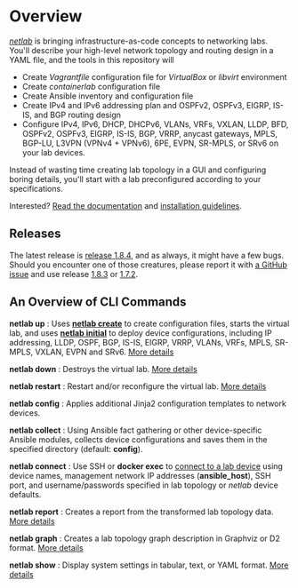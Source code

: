 # Overview

*[netlab](https://netlab.tools)* is bringing infrastructure-as-code concepts to networking labs. You'll describe your high-level network topology and routing design in a YAML file, and the tools in this repository will

* Create *Vagrantfile* configuration file for *VirtualBox* or *libvirt* environment
* Create *containerlab* configuration file
* Create Ansible inventory and configuration file
* Create IPv4 and IPv6 addressing plan and OSPFv2, OSPFv3, EIGRP, IS-IS, and BGP routing design
* Configure IPv4, IPv6, DHCP, DHCPv6, VLANs, VRFs, VXLAN, LLDP, BFD, OSPFv2, OSPFv3, EIGRP, IS-IS, BGP, VRRP, anycast gateways, MPLS, BGP-LU, L3VPN (VPNv4 + VPNv6), 6PE, EVPN, SR-MPLS, or SRv6 on your lab devices.

Instead of wasting time creating lab topology in a GUI and configuring boring details, you'll start with a lab preconfigured according to your specifications.

Interested? [Read the documentation](https://netlab.tools) and [installation guidelines](https://netlab.tools/install/).

## Releases

The latest release is [release 1.8.4](https://github.com/ipspace/netlab/releases/tag/release_1.8.4), and as always, it might have a few bugs. Should you encounter one of those creatures, please report it with [a GitHub issue](https://github.com/ipspace/netlab/issues/new/choose) and use release [1.8.3](https://github.com/ipspace/netlab/releases/tag/release_1.8.2) or [1.7.2](https://github.com/ipspace/netlab/releases/tag/release_1.7.2).

<!--
If you encounter bugs using release 1.7.x, please downgrade to [1.6.4](https://github.com/ipspace/netlab/releases/tag/release_1.6.4) and [open a GitHub issue](https://github.com/ipspace/netlab/issues).
-->

## An Overview of CLI Commands

**netlab up**
: Uses **[netlab create](https://netlab.tools/netlab/create/)** to create configuration files, starts the virtual lab, and uses **[netlab initial](https://netlab.tools/netlab/initial/)** to deploy device configurations, including IP addressing, LLDP, OSPF, BGP, IS-IS, EIGRP, VRRP, VLANs, VRFs, MPLS, SR-MPLS, VXLAN, EVPN and SRv6. [More details](https://netlab.tools/netlab/up/)

**netlab down**
: Destroys the virtual lab. [More details](https://netlab.tools/netlab/down/)

**netlab restart**
: Restart and/or reconfigure the virtual lab. [More details](https://netlab.tools/netlab/restart/)

**netlab config**
: Applies additional Jinja2 configuration templates to network devices.

**netlab collect**
: Using Ansible fact gathering or other device-specific Ansible modules, collects device configurations and saves them in the specified directory (default: **config**).

**netlab connect**
: Use SSH or **docker exec** to [connect to a lab device](https://netlab.tools/netlab/connect/) using device names, management network IP addresses (**ansible_host**), SSH port, and username/passwords specified in lab topology or *netlab* device defaults.

**netlab report**
: Creates a report from the transformed lab topology data.  [More details](https://netlab.tools/netlab/report/)

**netlab graph**
: Creates a lab topology graph description in Graphviz or D2 format. [More details](https://netlab.tools/netlab/graph/)

**netlab show**
: Display system settings in tabular, text, or YAML format. [More details](https://netlab.tools/netlab/show/)
